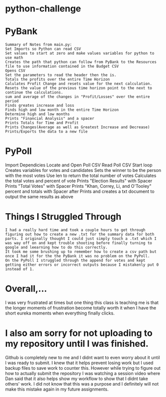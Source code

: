 # python-challenge

# PyBank
    Summary of Notes from main.py:
    Set Imports so Python can read CSV
    Set values to start at zero and make values variables for python to use math
    Creates the path that python can follow from PyBank to the Resources file to use information contained in the Budget CSV
    Opens CSV
    Set the parameters to read the header then the is.
    Totals the profits over the entire Time Horizon
    Calulates Profit Change and resets value for the next calculation.
    Resets the value of the previous time horizon point to the next to continue the calculations.
    sum and average of the changes in "Profit/Losses" over the entire period
    Finds greates increase and loss
    Finds high and low month in the entire Time Horizon
    Determine high and low months
    Prints "Financial Analysis" and a spacer
    Prints Totals for Time and Profit
    Prints Changes(Average as well as Greatest Increase and Decrease)
    Prints/Exports the data to a new file

# PyPoll
  Import Dependicies
  Locate and Open Poll CSV
  Read Poll CSV
  Start loop 
  Creates variables for votes and candidates
  Sets the winner to be the person with the most votes
  Use len to return the total number of votes 
  Calculates the total votes and percent of vote
  Prints "Election Results" with Spacer
  Prints "Total Votes" with Spacer
  Prints "Khan, Correy, Li, and O'Tooley" percent and totals with Spacer after
  Prints and creates a txt document to output the same results as above

# Things I Struggled Through
    I had a really hard time and took a couple hours to get through figuring out how to create a new .txt for the summary data for both parts. I originally thought I could just simply touch a .txt which I was way off on and kept trouble shooting before finally turning to google and leearning how to do this correctly.
    It took me some brushing up to remember how to create a csv path but once I had it for the the PyBank it was no problem on the PyPoll.
    On the PyPoll I struggled through the append for votes and kept getting either errors or incorrect outputs because I mistakenly put 0 instead of 1. 
    
# Overall,...
  I was very frustrated at times but one thing this class is teaching me is that the longer moments of frustration become totally worth it when I have the short eureka moments when everything finally clicks.

# I also am sorry for not uploading to my repository until I was finished. 
  Github is completely new to me and I didnt want to even worry about it until I was ready to submit. I knew that it helps prevent losing work but I used backup files to save work to counter this. However while trying to figure out how to actually submit the repository I was watching a session video where Dan said that it also helps show my workflow to show that I didnt take others' work. I did not know that this was a purpose and I definitely will not make this mistake again in my future assignments.

